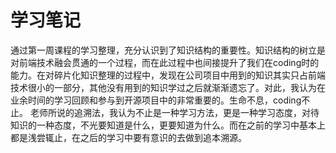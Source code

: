 # 学习笔记
通过第一周课程的学习整理，充分认识到了知识结构的重要性。知识结构的树立是对前端技术融会贯通的一个过程，而在此过程中也间接提升了我们在coding时的能力。在对碎片化知识整理的过程中，发现在公司项目中用到的知识其实只占前端技术很小的一部分，其他没有用到的知识学过之后就渐渐遗忘了。对此，我认为在业余时间的学习回顾和参与到开源项目中的非常重要的。生命不息，coding不止。
老师所说的追溯法，我认为不止是一种学习方法，更是一种学习态度，对待知识的一种态度，不光要知道是什么，更要知道为什么。而在之前的学习中基本上都是浅尝辄止，在之后的学习中要有意识的去做到追本溯源。
